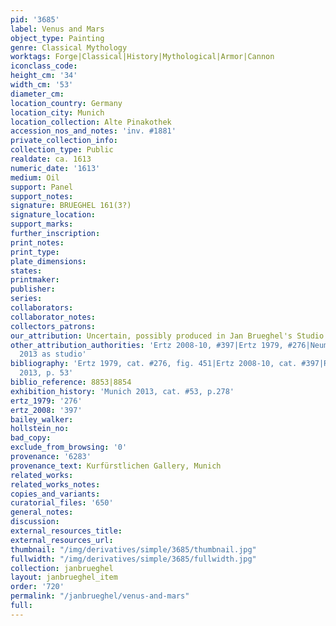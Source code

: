 ```yaml
---
pid: '3685'
label: Venus and Mars
object_type: Painting
genre: Classical Mythology
worktags: Forge|Classical|History|Mythological|Armor|Cannon
iconclass_code:
height_cm: '34'
width_cm: '53'
diameter_cm:
location_country: Germany
location_city: Munich
location_collection: Alte Pinakothek
accession_nos_and_notes: 'inv. #1881'
private_collection_info:
collection_type: Public
realdate: ca. 1613
numeric_date: '1613'
medium: Oil
support: Panel
support_notes:
signature: BRUEGHEL 161(3?)
signature_location:
support_marks:
further_inscription:
print_notes:
print_type:
plate_dimensions:
states:
printmaker:
publisher:
series:
collaborators:
collaborator_notes:
collectors_patrons:
our_attribution: Uncertain, possibly produced in Jan Brueghel's Studio
other_attribution_authorities: 'Ertz 2008-10, #397|Ertz 1979, #276|Neumeister in Munich
  2013 as studio'
bibliography: 'Ertz 1979, cat. #276, fig. 451|Ertz 2008-10, cat. #397|Ruby in Munich
  2013, p. 53'
biblio_reference: 8853|8854
exhibition_history: 'Munich 2013, cat. #53, p.278'
ertz_1979: '276'
ertz_2008: '397'
bailey_walker:
hollstein_no:
bad_copy:
exclude_from_browsing: '0'
provenance: '6283'
provenance_text: Kurfürstlichen Gallery, Munich
related_works:
related_works_notes:
copies_and_variants:
curatorial_files: '650'
general_notes:
discussion:
external_resources_title:
external_resources_url:
thumbnail: "/img/derivatives/simple/3685/thumbnail.jpg"
fullwidth: "/img/derivatives/simple/3685/fullwidth.jpg"
collection: janbrueghel
layout: janbrueghel_item
order: '720'
permalink: "/janbrueghel/venus-and-mars"
full:
---
```

